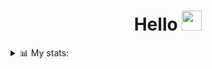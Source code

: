 <!-- Welcome message -->
<h1 align="center">Hello <img src="https://github.com/blackcater/blackcater/raw/main/images/Hi.gif" height="32"/>
</h1>



<!-- Third repositories pin block -->
<!--<h3 align="center">📌 Most used repositories:</h3>
<p align="center">
<a href="https://github.com/pwp-programer/CSharp_Labs">
  <img align="center" src="https://github-readme-stats.vercel.app/api/pin/?username=pwp-programer&repo=CSharp_Labs&theme=github_dark" />
</a>
<a href="https://github.com/pwp-programer/Psihov.net">
  <img align="center" src="https://github-readme-stats.vercel.app/api/pin/?username=pwp-programer&repo=Psihov.net&theme=github_dark"/>
</a>
</p>
-->



<!-- First gif block-->
<!--
<details>
<summary>🐱‍👤 Gif`s: </summary>
    <br>
    <p align="center">
      <img align="center" src="https://c.tenor.com/85r7Pk6D4DcAAAAM/rozen-maiden-black-angel.gif", height=140, weight=180> <img align="center" src="https://c.tenor.com/Y0ZkZqBrUnMAAAAM/anime-aesthetic.gif", weight=180, height=140> <img align="center" src="https://cdn.statically.io/img/i.pinimg.com/originals/4b/28/91/4b2891caae3d814f02938840d020895d.gif", height=140, weight=180>
    </p>
    
</details>
-->

<!-- Secondary stats block -->
<details>
<summary>📊 My stats: </summary>
  <br>
  <h1>Coding activity over last 30 days:</h1>
  <a href="https://wakatime.com"><img src="https://wakatime.com/share/@pwp/5e2cec0d-5904-478a-bfd7-ac867b2f4802.svg" /></a>
  <br />  
  <br />  
  <h1>Languages activity over last 30 days:</h1>
  <a href="https://wakatime.com"><img src="https://wakatime.com/share/@pwp/6611c951-c118-4816-9de4-1019f92b8b29.svg" /></a>
</details>



<!-- Third social networks block -->
<!--
<details>
<summary>🌐 My social:</summary>
  <br>
  <p align="center">
  <a href = "https://vk.com/authorpythonkazika" target="blank"><img align="center" src="https://iconsplace.com/wp-content/uploads/_icons/ffffff/256/png/vk-com-icon-18-256.png" alt="" height="25" width="25" /></a>  
    <a href="https://discordapp.com/users/781475572622295071" target="blank"><img align="center" src="https://pnggrid.com/wp-content/uploads/2021/05/Discord-Logo-White-1024x780.png" alt="" height="20" width="28" /></a>  
  <a href="https://t.me/ei_bogdan" target="blank"><img align="center" src="https://cdn3.iconfinder.com/data/icons/flat-emails-action/16/04_send-telegram-paper-plane-512.png" alt="" height="25" width="28" /></a>  
  <a href="mailto:bogdanzadora2005@gmail.com" target="blank"><img align="center" src="https://cdn4.iconfinder.com/data/icons/black-white-social-media/32/email_mail_envelope_send_message-256.png" alt="" height="28" width="28" /></a> 
  </p>
</details>
-->
